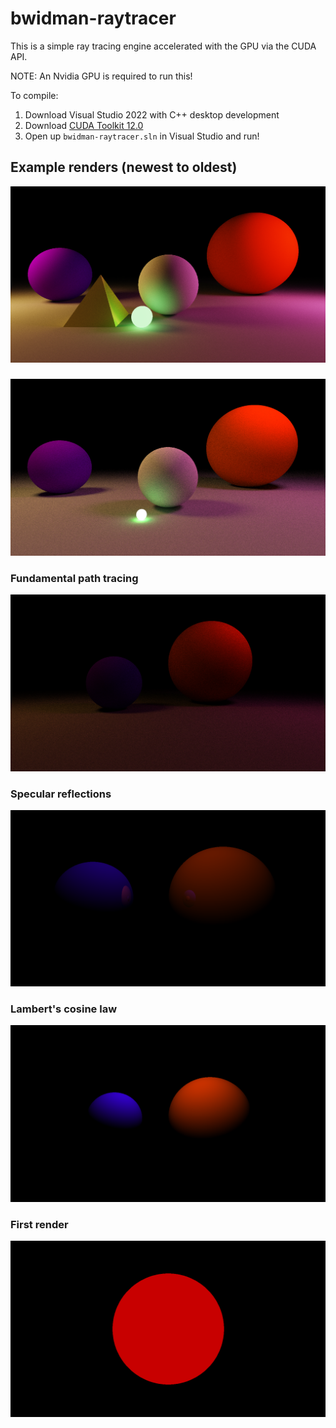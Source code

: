 # bwidman-raytracer
This is a simple ray tracing engine accelerated with the GPU via the CUDA API.

NOTE: An Nvidia GPU is required to run this!

To compile:
1. Download Visual Studio 2022 with C++ desktop development
2. Download [CUDA Toolkit 12.0](https://developer.nvidia.com/cuda-downloads)
3. Open up `bwidman-raytracer.sln` in Visual Studio and run!

## Example renders (newest to oldest)
![Edgy pyramid](/Renders/06_edgy_pyramid.png)
### 
![Gamma correction](/Renders/05_gamma_correction.png)
### Fundamental path tracing
![Path tracing](/Renders/04_path_tracing.png)
### Specular reflections
![Reflections](/Renders/03_reflections.png)
### Lambert's cosine law
![Simple shading](/Renders/02_simple_shading.png)
### First render
![Red circle](/Renders/01_red_circle.png)
